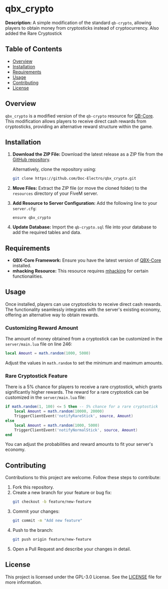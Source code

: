# qbx_crypto

**Description:**
A simple modification of the standard `qb-crypto`, allowing players to obtain money from cryptosticks instead of cryptocurrency.
Also added the Rare Cryptostick

## Table of Contents

- [Overview](#overview)
- [Installation](#installation)
- [Requirements](#requirements)
- [Usage](#usage)
- [Contributing](#contributing)
- [License](#license)

## Overview

`qbx_crypto` is a modified version of the `qb-crypto` resource for [QB-Core](https://github.com/qbcore-framework). This modification allows players to receive direct cash rewards from cryptosticks, providing an alternative reward structure within the game.

## Installation

1. **Download the ZIP File:**
   Download the latest release as a ZIP file from the [GitHub repository](https://github.com/Doc-Electro/qbx_crypto).

   Alternatively, clone the repository using:
   ```bash
   git clone https://github.com/Doc-Electro/qbx_crypto.git
   ```

2. **Move Files:**
   Extract the ZIP file (or move the cloned folder) to the `resources` directory of your FiveM server.

3. **Add Resource to Server Configuration:**
   Add the following line to your `server.cfg`:
   ```
   ensure qbx_crypto
   ```

4. **Update Database:**
   Import the `qb-crypto.sql` file into your database to add the required tables and data.

## Requirements

- **QBX-Core Framework:** Ensure you have the latest version of [QBX-Core](https://github.com/qbcore-framework/qb-core) installed.
- **mhacking Resource:** This resource requires [mhacking](https://github.com/qbcore-framework/mhacking) for certain functionalities.

## Usage

Once installed, players can use cryptosticks to receive direct cash rewards. The functionality seamlessly integrates with the server's existing economy, offering an alternative way to obtain rewards.

### Customizing Reward Amount
The amount of money obtained from a cryptostick can be customized in the `server/main.lua` file on line 246:
```lua
local Amount = math.random(1000, 5000)
```
Adjust the values in `math.random` to set the minimum and maximum amounts.

### Rare Cryptostick Feature
There is a 5% chance for players to receive a rare cryptostick, which grants significantly higher rewards. The reward for a rare cryptostick can be customized in the `server/main.lua` file:
```lua
if math.random(1, 100) <= 5 then -- 5% chance for a rare cryptostick
    local Amount = math.random(10000, 20000)
    TriggerClientEvent('notifyRareStick', source, Amount)
else
    local Amount = math.random(1000, 5000)
    TriggerClientEvent('notifyNormalStick', source, Amount)
end
```
You can adjust the probabilities and reward amounts to fit your server's economy.

## Contributing

Contributions to this project are welcome. Follow these steps to contribute:

1. Fork this repository.
2. Create a new branch for your feature or bug fix:
   ```bash
   git checkout -b feature/new-feature
   ```
3. Commit your changes:
   ```bash
   git commit -m "Add new feature"
   ```
4. Push to the branch:
   ```bash
   git push origin feature/new-feature
   ```
5. Open a Pull Request and describe your changes in detail.

## License

This project is licensed under the GPL-3.0 License. See the [LICENSE](https://github.com/Doc-Electro/qbx_crypto/blob/main/LICENSE) file for more information.
